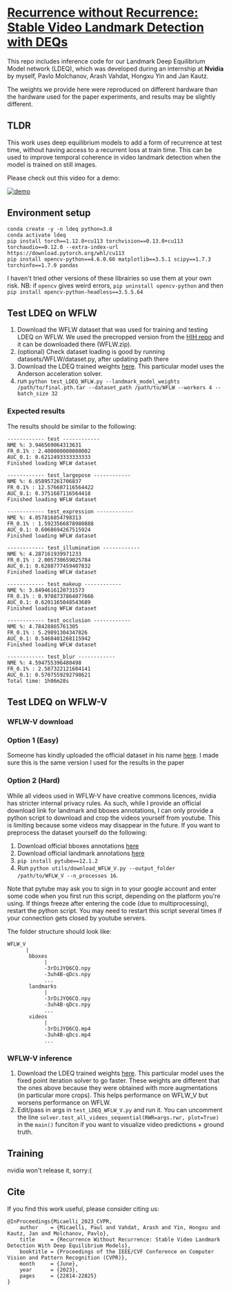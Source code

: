 # [Recurrence without Recurrence: Stable Video Landmark Detection with DEQs](https://arxiv.org/abs/2304.00600)

This repo includes inference code for our Landmark Deep Equilibrium Model network (LDEQ), which was developed during an internship at **Nvidia** by myself, Pavlo Molchanov, Arash Vahdat, Hongxu Yin and Jan Kautz.

The weights we provide here were reproduced on different hardware than the hardware used for the paper experiments, and results may be slightly different.

## TLDR
This work uses deep equilibrium models to add a form of recurrence at test time, without having access to a recurrent loss at train time. This can be used to improve temporal coherence in video landmark detection when the model is trained on still images.

Please check out this video for a demo:

[![demo](https://img.youtube.com/vi/8Mmpc_-oP6w/0.jpg)](https://www.youtube.com/watch?v=8Mmpc_-oP6w)


## Environment setup

```
conda create -y -n ldeq python=3.8
conda activate ldeq
pip install torch==1.12.0+cu113 torchvision==0.13.0+cu113 torchaudio==0.12.0 --extra-index-url https://download.pytorch.org/whl/cu113
pip install opencv-python==4.6.0.66 matplotlib==3.5.1 scipy==1.7.3 torchinfo==1.7.0 pandas
```
I haven't tried other versions of these librairies so use them at your own risk.
NB: if `opencv` gives weird errors, `pip uninstall opencv-python` and then `pip install opencv-python-headless==3.5.5.64`


## Test LDEQ on WFLW
1) Download the WFLW dataset that was used for training and testing LDEQ on WFLW. We used the precropped version from the [HIH repo](https://github.com/starhiking/HeatmapInHeatmap) and it can be downloaded there (WFLW.zip).
2) (optional) Check dataset loading is good by running datasets/WFLW/dataset.py, after updating path there
3) Download the LDEQ trained weights [here](https://drive.google.com/drive/folders/1r0NJBXtAW2mIT30bPw83ZgDuPgIUdN9K?usp=share_link). This particular model uses the Anderson acceleration solver.
4) run `python test_LDEQ_WFLW.py --landmark_model_weights /path/to/final.pth.tar --dataset_path /path/to/WFLW --workers 4 --batch_size 32`

### Expected results
The results should be similar to the following:
```
------------ test ------------
NME %: 3.946569064313631
FR_0.1% : 2.400000000000002
AUC_0.1: 0.6212493333333333
Finished loading WFLW dataset

------------ test_largepose ------------
NME %: 6.858957261706837
FR_0.1% : 12.576687116564422
AUC_0.1: 0.3751687116564418
Finished loading WFLW dataset

------------ test_expression ------------
NME %: 4.057816854798313
FR_0.1% : 1.5923566878980888
AUC_0.1: 0.6068694267515924
Finished loading WFLW dataset

------------ test_illumination ------------
NME %: 4.287161939971233
FR_0.1% : 2.005730659025784
AUC_0.1: 0.6288777459407832
Finished loading WFLW dataset

------------ test_makeup ------------
NME %: 3.8494616120731573
FR_0.1% : 0.9708737864077666
AUC_0.1: 0.6201165048543689
Finished loading WFLW dataset

------------ test_occlusion ------------
NME %: 4.78428865761305
FR_0.1% : 5.29891304347826
AUC_0.1: 0.5468401268115942
Finished loading WFLW dataset

------------ test_blur ------------
NME %: 4.594755396480498
FR_0.1% : 2.587322121604141
AUC_0.1: 0.5707559292798621
Total time: 1h06m28s
```


## Test LDEQ on WFLW-V

### WFLW-V download

### Option 1 (Easy)
Someone has kindly uploaded the official dataset in his name [here](https://github.com/polo5/LDEQ_RwR/issues/2). I made sure this is the same version I used for the results in the paper

### Option 2 (Hard)
While all videos used in WFLW-V have creative commons licences, nvidia has stricter internal privacy rules.
As such, while I provide an official download link for landmark and bboxes annotations, I can only provide a python script to download and crop the videos yourself from youtube.
This is limiting because some videos may disappear in the future. If you want to preprocess the dataset yourself do the following:

1. Download official bboxes annotations [here](https://drive.google.com/file/d/17r2w3abzUsPlsDfqYOsjGGkTp2nvHxds/view?usp=sharing)
2. Download official landmark annotations [here](https://drive.google.com/file/d/1ITmlgXydTogFa5HkE0NvluKAxA4LCloj/view?usp=sharing)
3. `pip install pytube==12.1.2`
3. Run `python utils/download_WFLW_V.py --output_folder /path/to/WFLW_V --n_processes 16`.

Note that pytube may ask you to sign in to your google account and enter some code when you first run this script, depending on the platform you're using.
If things freeze after entering the code (due to multiprocessing), restart the python script.
You may need to restart this script several times if your connection gets closed by youtube servers.

The folder structure should look like:
```
WFLW_V
      |
       bboxes
            |
            -3rDiJYQ6CQ.npy
            -3uh4B-qDcs.npy
            ...
       landmarks
            |
            -3rDiJYQ6CQ.npy
            -3uh4B-qDcs.npy
            ...
       videos
            |
            -3rDiJYQ6CQ.mp4
            -3uh4B-qDcs.mp4
            ...

```


### WFLW-V inference

1) Download the LDEQ trained weights [here](https://drive.google.com/drive/folders/1Jo4BCSSZTBM4Ms3Q9L7dyN4QktbpEM5e?usp=share_link). This particular model uses the fixed point iteration solver to go faster. These weights are different that the ones above because they were obtained with more augmentations (in particular more crops). This helps performance on WFLW_V but worsens performance on WFLW.
2) Edit/pass in args in `test_LDEQ_WFLW_V.py` and run it. You can uncomment the line `solver.test_all_videos_sequential(RWR=args.rwr, plot=True)` in the `main()` funciton if you want to visualize video predictions + ground truth.

## Training
nvidia won't release it, sorry:(

## Cite

If you find this work useful, please consider citing us:

```
@InProceedings{Micaelli_2023_CVPR,
    author    = {Micaelli, Paul and Vahdat, Arash and Yin, Hongxu and Kautz, Jan and Molchanov, Pavlo},
    title     = {Recurrence Without Recurrence: Stable Video Landmark Detection With Deep Equilibrium Models},
    booktitle = {Proceedings of the IEEE/CVF Conference on Computer Vision and Pattern Recognition (CVPR)},
    month     = {June},
    year      = {2023},
    pages     = {22814-22825}
}
```
